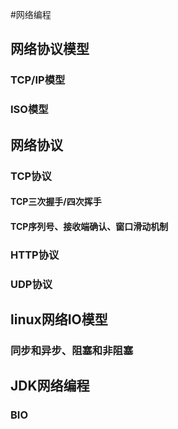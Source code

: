 #网络编程

## 网络协议模型

### TCP/IP模型

### ISO模型

## 网络协议

### TCP协议

#### TCP三次握手/四次挥手

#### TCP序列号、接收端确认、窗口滑动机制

### HTTP协议

### UDP协议

## linux网络IO模型

### 同步和异步、阻塞和非阻塞

## JDK网络编程

### BIO